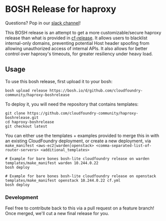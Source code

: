 BOSH Release for haproxy
===========================

Questions? Pop in our [slack channel](https://cloudfoundry.slack.com/messages/haproxy-boshrelease/)!

This BOSH release is an attempt to get a more customizable/secure haproxy release than what is provided in [cf-release](https://github.com/cloudfoundry/cf-release). It allows users to blacklist internal-only domains, preventing potential Host header spoofing from allowing unauthorized access of internal APIs. It also allows for better control over haproxy's timeouts, for greater resiliency under heavy load.

Usage
-----

To use this bosh release, first upload it to your bosh:

```
bosh upload release https://bosh.io/d/github.com/cloudfoundry-community/haproxy-boshrelease
```

To deploy it, you will need the repository that contains templates:

```
git clone https://github.com/cloudfoundry-community/haproxy-boshrelease.git
cd haproxy-boshrelease
git checkout latest
```

You can either use the templates + examples provided to merge this in with an existing CloudFoundry deployment, or create a new deployment, via `make_manifest <aws-ec2|warden|openstack> <comma-separated-list-of-router-servers> <additional_templates>`

```
# Example for bare bones bosh-lite cloudfoundry release on warden
templates/make_manifest warden 10.244.0.22
bosh deploy
```
```
# Example for bare bones bosh-lite cloudfoundry release on openstack
templates/make_manifest openstack 10.244.0.22 cf.yml
bosh deploy
```
### Development

Feel free to contribute back to this via a pull request on a feature branch! Once merged, we'll cut a new final release for you.
